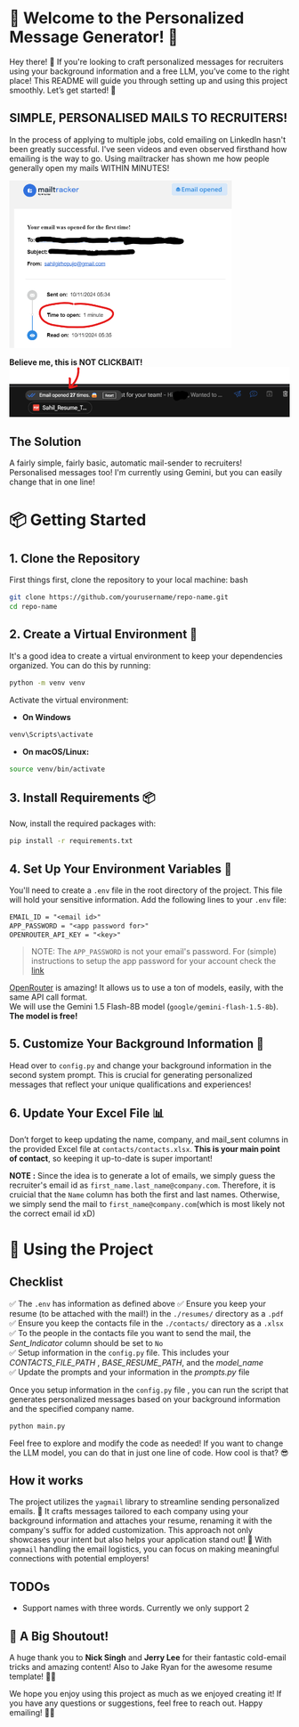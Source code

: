 # 🎉 Welcome to the Personalized Message Generator! 🎉
Hey there! 👋 If you're looking to craft personalized messages for recruiters using your background information and a free LLM, you’ve come to the right place! This README will guide you through setting up and using this project smoothly. Let’s get started! 🚀


## SIMPLE, PERSONALISED MAILS TO RECRUITERS!

In the process of applying to multiple jobs, cold emailing on LinkedIn hasn't been greatly successful. I've seen videos and even observed firsthand how emailing is the way to go. Using mailtracker has shown me how people generally open my mails WITHIN MINUTES!

<img src="readme-images/mailtracker1.png"  width="400"/>


**Believe me, this is NOT CLICKBAIT!** <br>
![alt text](readme-images/mailtracker2.png)


## The Solution
A fairly simple, fairly basic, automatic mail-sender to recruiters! Personalised messages too! I'm currently using Gemini, but you can easily change that in one line!

# 📦 Getting Started

## 1. Clone the Repository
First things first, clone the repository to your local machine:
bash
```bash
git clone https://github.com/yourusername/repo-name.git
cd repo-name
```

## 2. Create a Virtual Environment 🐍
It's a good idea to create a virtual environment to keep your dependencies organized. You can do this by running:
```bash
python -m venv venv
```

Activate the virtual environment:
* **On Windows**
```bash
venv\Scripts\activate
```
* **On macOS/Linux:**
```bash
source venv/bin/activate
```


## 3. Install Requirements 📦
Now, install the required packages with:
```bash
pip install -r requirements.txt
```


## 4. Set Up Your Environment Variables 🔑
You'll need to create a `.env` file in the root directory of the project. This file will hold your sensitive information.
Add the following lines to your `.env` file:
```text
EMAIL_ID = "<email id>"
APP_PASSWORD = "<app password for>"
OPENROUTER_API_KEY = "<key>"
```

> NOTE: The `APP_PASSWORD` is not your email's password. For (simple) instructions to setup the app password for your account check the [link](https://support.google.com/accounts/answer/185833?hl=en)

[OpenRouter](https://openrouter.ai/) is amazing! It allows us to use a ton of models, easily, with the same API call format. <br> 
We will use the Gemini 1.5 Flash-8B model (`google/gemini-flash-1.5-8b`). **The model is free!**


## 5. Customize Your Background Information 📝
Head over to `config.py` and change your background information in the second system prompt. This is crucial for generating personalized messages that reflect your unique qualifications and experiences!


## 6. Update Your Excel File 📊
Don’t forget to keep updating the name, company, and mail_sent columns in the provided Excel file at `contacts/contacts.xlsx`. **This is your main point of contact**, so keeping it up-to-date is super important!

**NOTE :** Since the idea is to generate a lot of emails, we simply guess the recruiter's email id as `first_name.last_name@company.com`. Therefore, it is cruicial that the `Name` column has both the first and last names. Otherwise, we simply send the mail to `first_name@company.com`(which is most likely not the correct email id xD)

# 🚀 Using the Project 

## Checklist
✅ The `.env` has information as defined above
✅ Ensure you keep your resume (to be attached with the mail!) in the `./resumes/` directory as a `.pdf` <br>
✅ Ensure you keep the contacts file in the `./contacts/` directory as a `.xlsx`  <br>
✅ To the people in the contacts file you want to send the mail, the *Sent_Indicator* column should be set to `No` <br>
✅ Setup information in the `config.py` file. This includes your *CONTACTS_FILE_PATH* , *BASE_RESUME_PATH*, and the *model_name* <br>
✅ Update the prompts and your information in the *prompts.py* file <br>

Once you setup information in the `config.py` file , you can run the script that generates personalized messages based on your background information and the specified company name. 
```bash
python main.py
```

Feel free to explore and modify the code as needed! If you want to change the LLM model, you can do that in just one line of code. How cool is that? 😎

## How it works
The project utilizes the `yagmail` library to streamline sending personalized emails. 📨 It crafts messages tailored to each company using your background information and attaches your resume, renaming it with the company's suffix for added customization. This approach not only showcases your intent but also helps your application stand out! 🌟 With `yagmail` handling the email logistics, you can focus on making meaningful connections with potential employers!

## TODOs
* Support names with three words. Currently we only support 2


## 🙌 A Big Shoutout!
A huge thank you to **Nick Singh** and **Jerry Lee** for their fantastic cold-email tricks and amazing content! Also to Jake Ryan for the awesome resume template! 🎉👏 

We hope you enjoy using this project as much as we enjoyed creating it! If you have any questions or suggestions, feel free to reach out. Happy emailing! 💌✨
